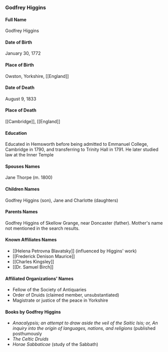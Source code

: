 ### Godfrey Higgins

#### Full Name

Godfrey Higgins

#### Date of Birth

January 30, 1772

#### Place of Birth

Owston, Yorkshire, [[England]]

#### Date of Death

August 9, 1833

#### Place of Death

[[Cambridge]], [[England]]

#### Education

Educated in Hemsworth before being admitted to Emmanuel College, Cambridge in 1790, and transferring to Trinity Hall in 1791. He later studied law at the Inner Temple
#### Spouses Names

Jane Thorpe (m. 1800)

#### Children Names

Godfrey Higgins (son), Jane and Charlotte (daughters)
#### Parents Names

Godfrey Higgins of Skellow Grange, near Doncaster (father). Mother's name not mentioned in the search results.

#### Known Affiliates Names

- [[Helena Petrovna Blavatsky]] (influenced by Higgins' work)
- [[Frederick Denison Maurice]]
- [[Charles Kingsley]]
- [[Dr. Samuel Birch]]

#### Affiliated Organizations' Names

- Fellow of the Society of Antiquaries
- Order of Druids (claimed member, unsubstantiated)
- Magistrate or justice of the peace in Yorkshire

#### Books by Godfrey Higgins

- _Anacalypsis; an attempt to draw aside the veil of the Saitic Isis; or, An inquiry into the origin of languages, nations, and religions_ (published posthumously
- _The Celtic Druids_
- _Horae Sabbaticae_ (study of the Sabbath)